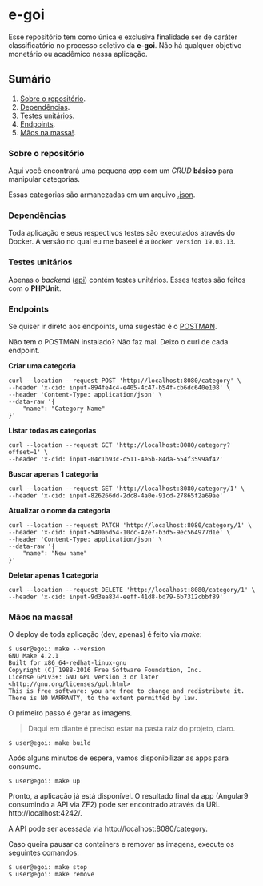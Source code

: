 # e-goi

Esse repositório tem como única e exclusiva finalidade ser de caráter classificatório no processo seletivo da **e-goi**. Não há qualquer objetivo monetário ou acadêmico nessa aplicação.

## Sumário

1. [Sobre o repositório](#sobre-o-repositório).
2. [Dependências](#dependências).
3. [Testes unitários](#testes-unitários).
4. [Endpoints](#endpoints).
5. [Mãos na massa!](#mãos-na-massa).

### Sobre o repositório
Aqui você encontrará uma pequena *app* com um *CRUD* **básico** para manipular categorias.

Essas categorias são armanezadas em um arquivo [.json](app/api/data/storage/categories.json).

### Dependências
Toda aplicação e seus respectivos testes são executados através do Docker. A versão no qual eu me baseei é a `Docker version 19.03.13`.

### Testes unitários
Apenas o *backend* ([api](app/api)) contém testes unitários. Esses testes são feitos com o **PHPUnit**.

### Endpoints
Se quiser ir direto aos endpoints, uma sugestão é o [POSTMAN](https://www.getpostman.com/collections/d5d25ca67605c32fedda).

Não tem o POSTMAN instalado? Não faz mal. Deixo o curl de cada endpoint.

**Criar uma categoria**
```
curl --location --request POST 'http://localhost:8080/category' \
--header 'x-cid: input-894fe4c4-e405-4c47-b54f-cb6dc640e108' \
--header 'Content-Type: application/json' \
--data-raw '{
    "name": "Category Name"
}'
```
**Listar todas as categorias**
```
curl --location --request GET 'http://localhost:8080/category?offset=1' \
--header 'x-cid: input-04c1b93c-c511-4e5b-84da-554f3599af42'
```
**Buscar apenas 1 categoria**
```
curl --location --request GET 'http://localhost:8080/category/1' \
--header 'x-cid: input-826266dd-2dc8-4a0e-91cd-27865f2a69ae'
```
**Atualizar o nome da categoria**
```
curl --location --request PATCH 'http://localhost:8080/category/1' \
--header 'x-cid: input-540a6d54-10cc-42e7-b3d5-9ec564977d1e' \
--header 'Content-Type: application/json' \
--data-raw '{
    "name": "New name"
}'
```
**Deletar apenas 1 categoria**
```
curl --location --request DELETE 'http://localhost:8080/category/1' \
--header 'x-cid: input-9d3ea834-eeff-41d8-bd79-6b7312cbbf89'
```

### Mãos na massa!
O deploy de toda aplicação (dev, apenas) é feito via *make*:
```shell
$ user@egoi: make --version
GNU Make 4.2.1
Built for x86_64-redhat-linux-gnu
Copyright (C) 1988-2016 Free Software Foundation, Inc.
License GPLv3+: GNU GPL version 3 or later <http://gnu.org/licenses/gpl.html>
This is free software: you are free to change and redistribute it.
There is NO WARRANTY, to the extent permitted by law.
```

O primeiro passo é gerar as imagens.

> Daqui em diante é preciso estar na pasta raiz do projeto, claro.

```shell
$ user@egoi: make build
```

Após alguns minutos de espera, vamos disponibilizar as apps para consumo.

```shell
$ user@egoi: make up
```

Pronto, a aplicação já está disponível. O resultado final da app (Angular9 consumindo a API via ZF2) pode ser encontrado através da URL http://localhost:4242/.

A API pode ser acessada via http://localhost:8080/category.

Caso queira pausar os containers e remover as imagens, execute os seguintes comandos:
```shell
$ user@egoi: make stop
$ user@egoi: make remove
```